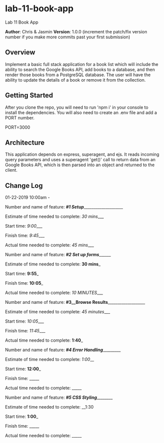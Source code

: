 # lab-11-book-app
Lab 11 Book App

**Author**: Chris & Jasmin
**Version**: 1.0.0 (increment the patch/fix version number if you make more commits past your first submission)

## Overview
Implement a basic full stack application for a book list which will include the ability to search the Google Books API, add books to a database, and then render those books from a PostgreSQL database. The user will have the ability to update the details of a book or remove it from the collection.
<!-- Provide a high level overview of what this application is and why you are building it, beyond the fact that it's an assignment for a Code Fellows 301 class. (i.e. What's your problem domain?) -->

## Getting Started
After you clone the repo, you will need to run 'npm i' in your console to install the dependencies. You will also need to create an .env file and add a PORT number.

PORT=3000

<!-- What are the steps that a user must take in order to build this app on their own machine and get it running? -->

## Architecture
This application depends on express, superagent, and ejs. It reads incoming query parameters and uses a superagent 'get()' call to return data from an Google Books API, which is then parsed into an object and returned to the client. 
<!-- Provide a detailed description of the application design. What technologies (languages, libraries, etc) you're using, and any other relevant design information. -->

## Change Log
01-22-2019 10:00am - 
<!-- Use this area to document the iterative changes made to your application as each feature is successfully implemented. Use time stamps. Here's an examples:

01-01-2001 4:59pm - Application now has a fully-functional express server, with GET and POST routes for the book resource.

## Credits and Collaborations
<!-- Give credit (and a link) to other people or resources that helped you build this application. -->


Number and name of feature: ___#1 Setup_______________________

Estimate of time needed to complete: _30 mins____

Start time: _9:00____

Finish time: _9:45____

Actual time needed to complete: _45 mins____

Number and name of feature: _____#2 Set up forms___________

Estimate of time needed to complete: __30 mins___

Start time: __9:55___

Finish time: __10:05___

Actual time needed to complete: _10 MINUTES____

Number and name of feature: __#3__Browse Results_____________________

Estimate of time needed to complete: _45 minutes____

Start time: _10:05____

Finish time: _11:45____

Actual time needed to complete: __1:40___

Number and name of feature: ___#4 Error Handling____________

Estimate of time needed to complete: _1:00___

Start time: __12:00___

Finish time: _____

Actual time needed to complete: _____

Number and name of feature: _____#5 CSS Styling_____________

Estimate of time needed to complete: __1:30

Start time: __1:00___

Finish time: _____

Actual time needed to complete: _____

